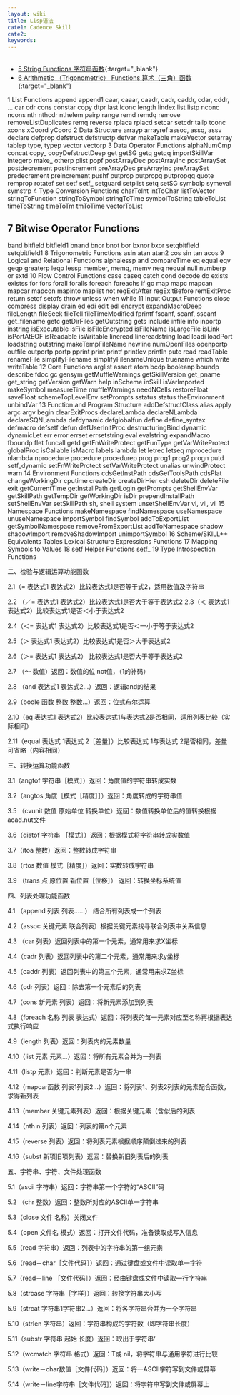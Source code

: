 ```yaml
---
layout: wiki
title: Lisp语法
cate1: Cadence Skill
cate2: 
keywords: 
---
```


##

*  [5 String Functions 字符串函数](https://tiny-yhw.github.io//allegro-skill-lisp-string-functions){:target="_blank"}
*  [6 Arithmetic （Trigonometric） Functions 算术（三角）函数](https://tiny-yhw.github.io//allegro-skill-lisp-arithmetic-functions){:target="_blank"}







1
List Functions
append
append1
caar, caaar, caadr, cadr, caddr, cdar, cddr, ...
car
cdr
cons
constar
copy
dtpr
last
lconc
length
lindex
list
listp
nconc
ncons
nth
nthcdr
nthelem
pairp
range
remd
remdq
remove
removeListDuplicates
remq
reverse
rplaca
rplacd
setcar
setcdr
tailp
tconc
xcons
xCoord
yCoord
2
Data Structure
arrayp
arrayref
assoc, assq, assv
declare
defprop
defstruct
defstructp
defvar
makeTable
makeVector
setarray
tablep
type, typep
vector
vectorp
3
Data Operator Functions
alphaNumCmp
concat
copy_<name>
copyDefstructDeep
get
getSG
getq
getqq
importSkillVar
integerp
make_<name>
otherp
plist
popf
postArrayDec
postArrayInc
postArraySet
postdecrement
postincrement
preArrayDec
preArrayInc
preArraySet
predecrement
preincrement
pushf
putprop
putpropq
putpropqq
quote
remprop
rotatef
set
setf
setf_<helper>
setguard
setplist
setq
setSG
symbolp
symeval
symstrp
4
Type Conversion Functions
charToInt
intToChar
listToVector
stringToFunction
stringToSymbol
stringToTime
symbolToString
tableToList
timeToString
timeToTm
tmToTime
vectorToList



## 7 Bitwise Operator Functions
band
bitfield
bitfield1
bnand
bnor
bnot
bor
bxnor
bxor
setqbitfield
setqbitfield1
8
Trigonometric Functions
asin
atan
atan2
cos
sin
tan
acos
9
Logical and Relational Functions
alphalessp
and
compareTime
eq
equal
eqv
geqp
greaterp
leqp
lessp
member, memq, memv
neq
nequal
null
numberp
or
sxtd
10
Flow Control Functions
case
caseq
catch
cond
decode
do
exists
existss
for
fors
forall
foralls
foreach
foreachs
if
go
map
mapc
mapcan
mapcar
mapcon
mapinto
maplist
not
regExitAfter
regExitBefore
remExitProc
return
setof
setofs
throw
unless
when
while
11
Input Output Functions
close
compress
display
drain
ed
edi
edit
edl
encrypt
expandMacroDeep
fileLength
fileSeek
fileTell
fileTimeModified
fprintf
fscanf, scanf, sscanf
get_filename
getc
getDirFiles
getOutstring
gets
include
infile
info
inportp
instring
isExecutable
isFile
isFileEncrypted
isFileName
isLargeFile
isLink
isPortAtEOF
isReadable
isWritable
lineread
linereadstring
load
loadi
loadPort
loadstring
outstring
makeTempFileName
newline
numOpenFiles
openportp
outfile
outportp
portp
pprint
print
printf
printlev
println
putc
read
readTable
renameFile
simplifyFilename
simplifyFilenameUnique
truename
which
write
writeTable
12
Core Functions
arglist
assert
atom
bcdp
booleanp
boundp
describe
fdoc
gc
gensym
getMuffleWarnings
getSkillVersion
get_pname
get_string
getVersion
getWarn
help
inScheme
inSkill
isVarImported
makeSymbol
measureTime
muffleWarnings
needNCells
restoreFloat
saveFloat
schemeTopLevelEnv
setPrompts
sstatus
status
theEnvironment
unbindVar
13
Function and Program Structure
addDefstructClass
alias
apply
argc
argv
begin
clearExitProcs
declareLambda
declareNLambda
declareSQNLambda
defdynamic
defglobalfun
define
define_syntax
defmacro
defsetf
defun
defUserInitProc
destructuringBind
dynamic
dynamicLet
err
error
errset
errsetstring
eval
evalstring
expandMacro
fboundp
flet
funcall
getd
getFnWriteProtect
getFunType
getVarWriteProtect
globalProc
isCallable
isMacro
labels
lambda
let
letrec
letseq
mprocedure
nlambda
nprocedure
procedure
procedurep
prog
prog1
prog2
progn
putd
setf_dynamic
setFnWriteProtect
setVarWriteProtect
unalias
unwindProtect
warn
14
Environment Functions
cdsGetInstPath
cdsGetToolsPath
cdsPlat
changeWorkingDir
cputime
createDir
createDirHier
csh
deleteDir
deleteFile
exit
getCurrentTime
getInstallPath
getLogin
getPrompts
getShellEnvVar
getSkillPath
getTempDir
getWorkingDir
isDir
prependInstallPath
setShellEnvVar
setSkillPath
sh, shell
system
unsetShellEnvVar
vi, vii, vil
15
Namespace Functions
makeNamespace
findNamespace
useNamespace
unuseNamespace
importSymbol
findSymbol
addToExportList
getSymbolNamespace
removeFromExportList
addToNamespace
shadow
shadowImport
removeShadowImport
unimportSymbol
16
Scheme/SKILL++ Equivalents Tables
Lexical Structure
Expressions
Functions
17
Mapping Symbols to Values
18
setf Helper Functions
setf_<helper>
19
Type Introspection Functions


二、检验与逻辑运算功能函数

2.1（= 表达式1 表达式2）比较表达式1是否等于式2，适用数值及字符串

2.2 （／= 表达式1 表达式2）比较表达式1是否大于等于表达式2 2.3（＜ 表达式1 表达式2）比较表达式1是否＜小于表达式2

2.4（＜= 表达式1 表达式2）比较表达式1是否＜一小于等于表达式2

2.5（＞ 表达式1 表达式2）比较表达式1是否＞大于表达式2

2.6（＞= 表达式1 表达式2） 比较表达式1是否大于等于表达式2

2.7 （～ 数值）返回：数值的位 not值，（1的补码）

2.8 （and 表达式1 表达式2…）返回：逻辑and的结果

2.9（boole 函数 整数 整数…）返回：位式布尔运算

2.10（eq 表达式1 表达式2）比较表达式1与表达式2是否相同，适用列表比较（实际相同）

2.11（equal 表达式 1表达式 2［差量］）比较表达式 1与表达式 2是否相同，差量可省略（内容相同）

三、转换运算功能函数

3.1（angtof 字符串［模式］）返回：角度值的字符串转成实数

3.2（angtos 角度［模式［精度］］）返回：角度转成的字符串值

3.5 （cvunit 数值 原始单位 转换单位）返回：数值转换单位后的值转换根据acad.nut文件

3.6（distof 字符串 ［模式］）返回：根据模式将字符串转成实数值

3.7（itoa 整数）返回：整数转成字符串

3.8（rtos 数值 模式［精度］）返回：实数转成字符串

3.9 （trans 点 原位置 新位置［位移］） 返回：转换坐标系统值

四、列表处理功能函数

4.1 （append 列表 列表……） 结合所有列表成一个列表

4.2（assoc 关键元素 联合列表）根据关键元素找寻联合列表中关系信息

4.3 （car 列表）返回列表中的第一个元素，通常用来求X坐标

4.4（cadr 列表）返回列表中的第二个元素，通常用来求y坐标

4.5（caddr 列表）返回列表中的第三个元素，通常用来求Z坐标

4.6（cdr 列表）返回：除去第一个元素后的列表

4.7（cons 新元素 列表）返回：将新元素添加到列表

4.8（foreach 名称 列表 表达式）返回：将列表的每一元素对应至名称再根据表达式执行响应

4.9（length 列表）返回：列表内的元素数量

4.10（list 元素 元素…）返回：将所有元素合并为一列表

4.11（listp 元素）返回：判断元素是否为一串

4.12（mapcar函数 列表1列表2…）返回：将列表1、列表2列表的元素配合函数，求得新列表

4.13（member 关键元素列表）返回：根据关键元素（含似后的列表

4.14（nth n 列表）返回：列表的第n个元素

4.15（reverse 列表）返回：将列表元素根据顺序颠倒过来的列表

4.16（subst 新项旧项列表）返回：替换新旧列表后的列表

五、字符串、字符、文件处理函数

5.1（ascii 字符串）返回：字符串第一个字符的“ASCII”码

5.2 （chr 整数）返回：整数所对应的ASCII单一字符串

5.3（close 文件 名称）关闭文件

5.4（open 文件名 模式）返回：打开文件代码，准备读取或写入信息

5.5（read 字符串）返回：列表中的字符串的第一组元素

5.6（read－char［文件代码］）返回：通过键盘或文件中读取单一字符

5.7（read－line ［文件代码］）返回：经由键盘或文件中读取一行字符串

5.8（strcase 字符串［字样］）返回：转换字符串大小写

5.9（strcat 字符串1字符串2…）返回：将各字符串合并为一个字符串

5.10（strlen 字符串）返回：字符串构成的字符数（即字符串长度）

5.11（substr 字符串 起始 长度）返回：取出于字符串‘

5.12（wcmatch 字符串 格式）返回：T或 nil，将字符串与通用字符进行比较

5.13（write－char数值［文件代码］）返回：将一ASCII字符写到文件或屏幕

5.14（write－line字符串［文件代码］）返回：将字符串写到文件或屏幕上